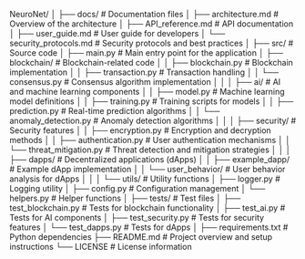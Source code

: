 NeuroNet/
│
├── docs/                     # Documentation files
│   ├── architecture.md       # Overview of the architecture
│   ├── API_reference.md      # API documentation
│   ├── user_guide.md         # User guide for developers
│   └── security_protocols.md  # Security protocols and best practices
│
├── src/                      # Source code
│   ├── main.py               # Main entry point for the application
│   ├── blockchain/           # Blockchain-related code
│   │   ├── blockchain.py     # Blockchain implementation
│   │   ├── transaction.py     # Transaction handling
│   │   └── consensus.py      # Consensus algorithm implementation
│   │
│   ├── ai/                   # AI and machine learning components
│   │   ├── model.py          # Machine learning model definitions
│   │   ├── training.py       # Training scripts for models
│   │   ├── prediction.py      # Real-time prediction algorithms
│   │   └── anomaly_detection.py # Anomaly detection algorithms
│   │
│   ├── security/             # Security features
│   │   ├── encryption.py      # Encryption and decryption methods
│   │   ├── authentication.py   # User authentication mechanisms
│   │   └── threat_mitigation.py # Threat detection and mitigation strategies
│   │
│   ├── dapps/                # Decentralized applications (dApps)
│   │   ├── example_dapp/     # Example dApp implementation
│   │   └── user_behavior/     # User behavior analysis for dApps
│   │
│   └── utils/                # Utility functions
│       ├── logger.py         # Logging utility
│       ├── config.py         # Configuration management
│       └── helpers.py        # Helper functions
│
├── tests/                    # Test files
│   ├── test_blockchain.py    # Tests for blockchain functionality
│   ├── test_ai.py            # Tests for AI components
│   ├── test_security.py      # Tests for security features
│   └── test_dapps.py         # Tests for dApps
│
├── requirements.txt          # Python dependencies
├── README.md                 # Project overview and setup instructions
└── LICENSE                   # License information
